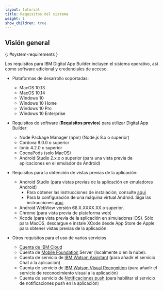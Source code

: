 ```yaml
---
layout: tutorial
title: Requisitos del sistema
weight: 1
show_children: true
---
```

<!-- NLS_CHARSET=UTF-8 -->
## Visión general
{: #system-requirements }

Los requisitos para IBM Digital App Builder incluyen el sistema operativo, así como software adicional y credenciales de acceso. 

* Plataformas de desarrollo soportadas: 

    * MacOS 10.13
    * MacOS 10.14
    * Windows 10
    * Windows 10 Home
    * Windows 10 Pro
    * Windows 10 Enterprise

* Requisitos de software (**Requisitos previos**) para utilizar Digital App Builder: 

    * Node Package Manager (npm) (Node.js 8.x o superior)
    * Cordova 8.0.0 o superior
    * Ionic 4.2.0 o superior
    * CocoaPods (solo MacOS)
    * Android Studio 2.x.x o superior (para una vista previa de aplicaciones en el emulador de Android)

* Requisitos para la obtención de vistas previas de la aplicación:

    * Android Studio (para vistas previas de la aplicación en emuladores Android)
        * Para obtener las instrucciones de instalación, consulte [aquí](https://developer.android.com/studio/)
        * Para la configuración de una máquina virtual Android. Siga las instrucciones [aquí](https://developer.android.com/studio/releases/emulator).
    * Android WebView versión 68.X.XXXX.XX o superior. 
    * Chrome (para vista previa de plataforma web)
    * Xcode (para vista previa de la aplicación en simuladores iOS). Sólo para MacOS, descargue e instale XCode desde App Store de Apple para obtener vistas previas de la aplicación.

* Otros requisitos para el uso de varios servicios

    * [Cuenta de IBM Cloud](https://cloud.ibm.com/registration)
    * Cuenta de [Mobile Foundation](https://cloud.ibm.com/catalog/services/mobile-foundation) Server (localmente o en la nube). 
    * Cuenta de servicio de [IBM Watson Assistant](https://cloud.ibm.com/catalog/services/watson-assistant) (para añadir el servicio Chat a la aplicación) 
    * Cuenta de servicio de [IBM Watson Visual Recognition](https://cloud.ibm.com/developer/watson/starter-kits/watson-visual-recognition-basic) (para añadir el servicio de reconocimiento visual a la aplicación) 
    * Cuenta de servicio de [Notificaciones push](https://cloud.ibm.com/catalog/services/push-notifications) (para habilitar el servicio de notificaciones push en la aplicación) 

